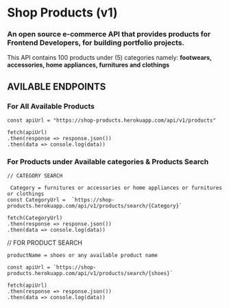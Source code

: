 # Shop Products (v1)

### An open source e-commerce API that provides products for Frontend Developers, for building portfolio projects. 
This API contains 100 products under (5) categories namely: **footwears, accessories, home appliances, furnitures and clothings**

## AVILABLE ENDPOINTS

### For All Available Products
```
const apiUrl = "https://shop-products.herokuapp.com/api/v1/products"

fetch(apiUrl)
.then(response => response.json())
.then(data => console.log(data))
```

### For Products under Available categories & Products Search

```
// CATEGORY SEARCH

 Category = furnitures or accessories or home appliances or furnitures or clothings
const CategoryUrl =  `https://shop-products.herokuapp.com/api/v1/products/search/{Category}`

fetch(CategoryUrl)
.then(response => response.json())
.then(data => console.log(data))

```
// FOR PRODUCT SEARCH

```
productName = shoes or any available product name

const apiUrl = `https://shop-products.herokuapp.com/api/v1/products/search/{shoes}`

fetch(apiUrl)
.then(response => response.json())
.then(data => console.log(data))

```
